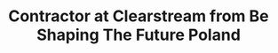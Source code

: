 ---
title: "Contractor at Clearstream from Be Shaping The Future Poland"
layout: single
permalink: /clearstream/
author_profile: true
toc: true
---